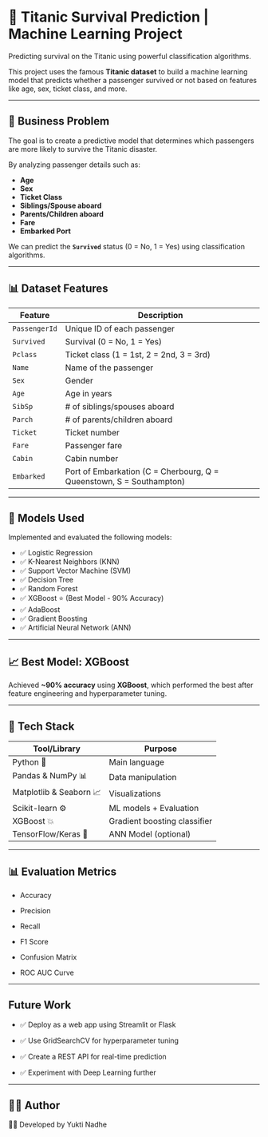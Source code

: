 # 🚢 Titanic Survival Prediction | Machine Learning Project

Predicting survival on the Titanic using powerful classification algorithms.

This project uses the famous **Titanic dataset** to build a machine learning model that predicts whether a passenger survived or not based on features like age, sex, ticket class, and more.

---

## 🎯 Business Problem

The goal is to create a predictive model that determines which passengers are more likely to survive the Titanic disaster.

By analyzing passenger details such as:
- **Age**
- **Sex**
- **Ticket Class**
- **Siblings/Spouse aboard**
- **Parents/Children aboard**
- **Fare**
- **Embarked Port**

We can predict the **`Survived`** status (0 = No, 1 = Yes) using classification algorithms.

---

## 📊 Dataset Features

| Feature      | Description                                  |
|--------------|----------------------------------------------|
| `PassengerId`| Unique ID of each passenger                  |
| `Survived`   | Survival (0 = No, 1 = Yes)                   |
| `Pclass`     | Ticket class (1 = 1st, 2 = 2nd, 3 = 3rd)     |
| `Name`       | Name of the passenger                        |
| `Sex`        | Gender                                       |
| `Age`        | Age in years                                 |
| `SibSp`      | # of siblings/spouses aboard                 |
| `Parch`      | # of parents/children aboard                 |
| `Ticket`     | Ticket number                                |
| `Fare`       | Passenger fare                               |
| `Cabin`      | Cabin number                                 |
| `Embarked`   | Port of Embarkation (C = Cherbourg, Q = Queenstown, S = Southampton) |

---

## 🧠 Models Used

Implemented and evaluated the following models:

- ✅ Logistic Regression  
- ✅ K-Nearest Neighbors (KNN)  
- ✅ Support Vector Machine (SVM)  
- ✅ Decision Tree  
- ✅ Random Forest  
- ✅ XGBoost ⭐️ (Best Model - 90% Accuracy)  
- ✅ AdaBoost  
- ✅ Gradient Boosting  
- ✅ Artificial Neural Network (ANN)

---

## 📈 Best Model: XGBoost

Achieved **~90% accuracy** using **XGBoost**, which performed the best after feature engineering and hyperparameter tuning.

---

## 📌 Tech Stack

| Tool/Library    | Purpose                      |
|------------------|------------------------------|
| Python 🐍        | Main language                |
| Pandas & NumPy 📊| Data manipulation            |
| Matplotlib & Seaborn 📈 | Visualizations     |
| Scikit-learn ⚙️ | ML models + Evaluation       |
| XGBoost 💥       | Gradient boosting classifier |
| TensorFlow/Keras 🤖 | ANN Model (optional)     |


---

## 📊 Evaluation Metrics
- Accuracy

- Precision

- Recall

- F1 Score

- Confusion Matrix

- ROC AUC Curve

---

## Future Work
- ✅ Deploy as a web app using Streamlit or Flask

- ✅ Use GridSearchCV for hyperparameter tuning

- ✅ Create a REST API for real-time prediction

- ✅ Experiment with Deep Learning further

---

## 🙋‍♀️ Author
👩‍💻 Developed by Yukti Nadhe
